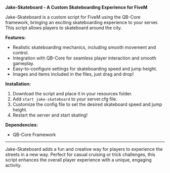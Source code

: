 **Jake-Skateboard - A Custom Skateboarding Experience for FiveM**

Jake-Skateboard is a custom script for FiveM using the QB-Core framework, bringing an exciting skateboarding experience to your server. This script allows players to skateboard around the city.

**Features:**
- Realistic skateboarding mechanics, including smooth movement and control.
- Integration with QB-Core for seamless player interaction and smooth gameplay.
- Easy-to-configure settings for skateboarding speed and jump height.
- Images and items included in the files, just drag and drop!

**Installation:**
1. Download the script and place it in your resources folder.
2. Add `start jake-skateboard` to your server.cfg file.
3. Customize the config file to set the desired skateboard speed and jump height.
4. Restart the server and start skating!

**Dependencies:**
- QB-Core Framework

---

Jake-Skateboard adds a fun and creative way for players to experience the streets in a new way. Perfect for casual cruising or trick challenges, this script enhances the overall player experience with a unique, engaging activity.
